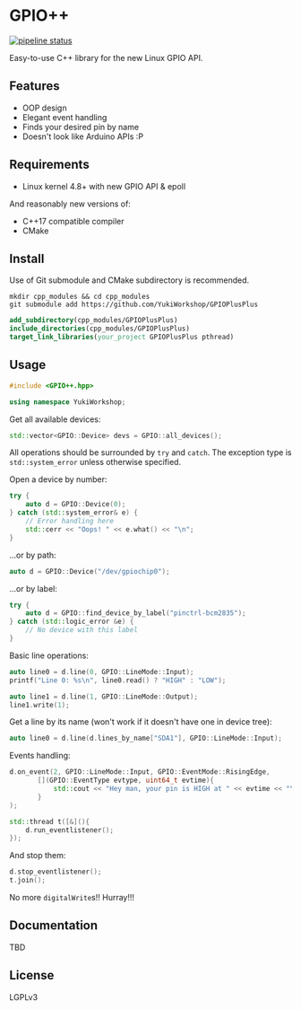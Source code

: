 # GPIO++
[![pipeline status](https://gitlab.com/ReimuNotMoe/GPIOPlusPlus/badges/master/pipeline.svg)](https://gitlab.com/ReimuNotMoe/GPIOPlusPlus/-/commits/master)

Easy-to-use C++ library for the new Linux GPIO API.

## Features
- OOP design
- Elegant event handling
- Finds your desired pin by name
- Doesn't look like Arduino APIs :P

## Requirements
- Linux kernel 4.8+ with new GPIO API & epoll

And reasonably new versions of:
-  C++17 compatible compiler
-  CMake

## Install
Use of Git submodule and CMake subdirectory is recommended.

```shell script
mkdir cpp_modules && cd cpp_modules
git submodule add https://github.com/YukiWorkshop/GPIOPlusPlus
```

```cmake
add_subdirectory(cpp_modules/GPIOPlusPlus)
include_directories(cpp_modules/GPIOPlusPlus)
target_link_libraries(your_project GPIOPlusPlus pthread)
```

## Usage
```cpp
#include <GPIO++.hpp>

using namespace YukiWorkshop;
```

Get all available devices:

```cpp
std::vector<GPIO::Device> devs = GPIO::all_devices();
```

All operations should be surrounded by `try` and `catch`.
The exception type is `std::system_error` unless otherwise specified.

Open a device by number:
```cpp
try {
    auto d = GPIO::Device(0);
} catch (std::system_error& e) {
    // Error handling here
    std::cerr << "Oops! " << e.what() << "\n";
}
```

...or by path:
```cpp
auto d = GPIO::Device("/dev/gpiochip0");
```

...or by label:
```cpp
try {
    auto d = GPIO::find_device_by_label("pinctrl-bcm2835");
} catch (std::logic_error &e) {
    // No device with this label
}
```

Basic line operations:
```cpp
auto line0 = d.line(0, GPIO::LineMode::Input);
printf("Line 0: %s\n", line0.read() ? "HIGH" : "LOW");

auto line1 = d.line(1, GPIO::LineMode::Output);
line1.write(1);
```

Get a line by its name (won't work if it doesn't have one in device tree):
```cpp
auto line0 = d.line(d.lines_by_name["SDA1"], GPIO::LineMode::Input);
```

Events handling:
```cpp
d.on_event(2, GPIO::LineMode::Input, GPIO::EventMode::RisingEdge,
       [](GPIO::EventType evtype, uint64_t evtime){
           std::cout << "Hey man, your pin is HIGH at " << evtime << "\n";
       }
);

std::thread t([&](){
    d.run_eventlistener();
});
```

And stop them:
```cpp
d.stop_eventlistener();
t.join();
```

No more `digitalWrite`s!! Hurray!!!

## Documentation
TBD

## License
LGPLv3